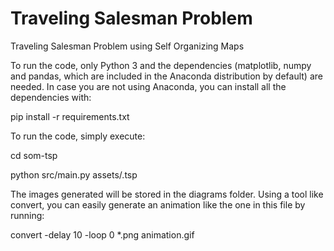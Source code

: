 # Traveling Salesman Problem
Traveling Salesman Problem using Self Organizing Maps

To run the code, only Python 3 and the dependencies (matplotlib, numpy and pandas, which are included in the Anaconda distribution by default) are needed. In case you are not using Anaconda, you can install all the dependencies with:

pip install -r requirements.txt

To run the code, simply execute:

cd som-tsp

python src/main.py assets/<instance>.tsp

The images generated will be stored in the diagrams folder. Using a tool like convert, you can easily generate an animation like the one in this file by running:

convert -delay 10 -loop 0 *.png animation.gif

